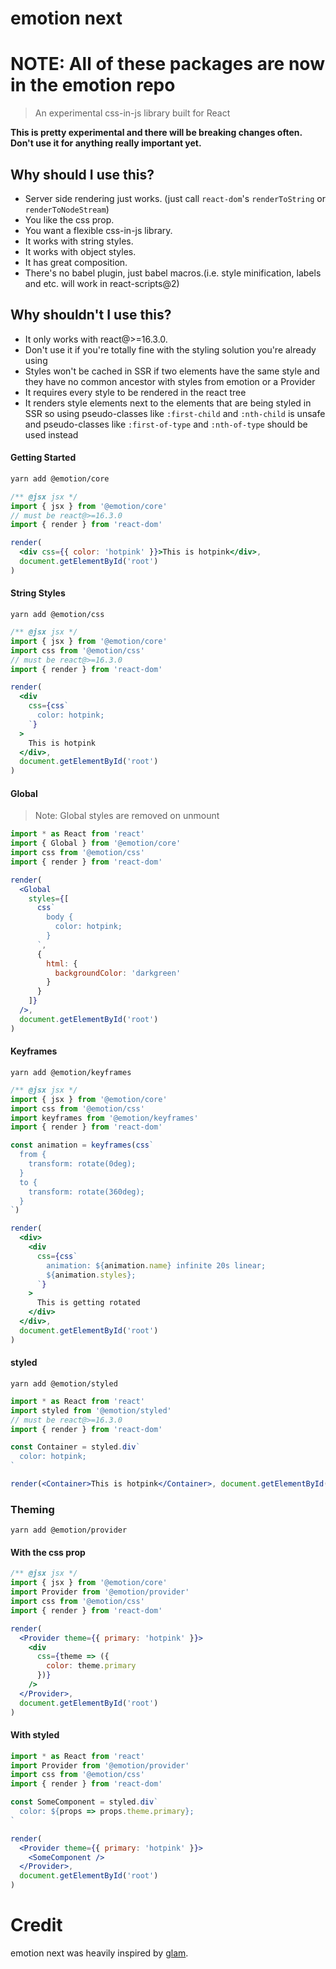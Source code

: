 # emotion next

# NOTE: All of these packages are now in the emotion repo

> An experimental css-in-js library built for React

**This is pretty experimental and there will be breaking changes often. Don't use it for anything really important yet.**

## Why should I use this?

* Server side rendering just works. (just call `react-dom`'s `renderToString` or `renderToNodeStream`)
* You like the css prop.
* You want a flexible css-in-js library.
* It works with string styles.
* It works with object styles.
* It has great composition.
* There's no babel plugin, just babel macros.(i.e. style minification, labels and etc. will work in react-scripts@2)

## Why shouldn't I use this?

* It only works with react@>=16.3.0.
* Don't use it if you're totally fine with the styling solution you're already using
* Styles won't be cached in SSR if two elements have the same style and they have no common ancestor with styles from emotion or a Provider
* It requires every style to be rendered in the react tree
* It renders style elements next to the elements that are being styled in SSR so using pseudo-classes like `:first-child` and `:nth-child` is unsafe and pseudo-classes like `:first-of-type` and `:nth-of-type` should be used instead

#### Getting Started

```bash
yarn add @emotion/core
```

```jsx
/** @jsx jsx */
import { jsx } from '@emotion/core'
// must be react@>=16.3.0
import { render } from 'react-dom'

render(
  <div css={{ color: 'hotpink' }}>This is hotpink</div>,
  document.getElementById('root')
)
```

#### String Styles

```
yarn add @emotion/css
```

```jsx
/** @jsx jsx */
import { jsx } from '@emotion/core'
import css from '@emotion/css'
// must be react@>=16.3.0
import { render } from 'react-dom'

render(
  <div
    css={css`
      color: hotpink;
    `}
  >
    This is hotpink
  </div>,
  document.getElementById('root')
)
```

#### Global

> Note: Global styles are removed on unmount

```jsx
import * as React from 'react'
import { Global } from '@emotion/core'
import css from '@emotion/css'
import { render } from 'react-dom'

render(
  <Global
    styles={[
      css`
        body {
          color: hotpink;
        }
      `,
      {
        html: {
          backgroundColor: 'darkgreen'
        }
      }
    ]}
  />,
  document.getElementById('root')
)
```

#### Keyframes

```
yarn add @emotion/keyframes
```

```jsx
/** @jsx jsx */
import { jsx } from '@emotion/core'
import css from '@emotion/css'
import keyframes from '@emotion/keyframes'
import { render } from 'react-dom'

const animation = keyframes(css`
  from {
    transform: rotate(0deg);
  }
  to {
    transform: rotate(360deg);
  }
`)

render(
  <div>
    <div
      css={css`
        animation: ${animation.name} infinite 20s linear;
        ${animation.styles};
      `}
    >
      This is getting rotated
    </div>
  </div>,
  document.getElementById('root')
)
```

#### styled

```
yarn add @emotion/styled
```

```jsx
import * as React from 'react'
import styled from '@emotion/styled'
// must be react@>=16.3.0
import { render } from 'react-dom'

const Container = styled.div`
  color: hotpink;
`

render(<Container>This is hotpink</Container>, document.getElementById('root'))
```

### Theming

```
yarn add @emotion/provider
```

#### With the css prop

```jsx
/** @jsx jsx */
import { jsx } from '@emotion/core'
import Provider from '@emotion/provider'
import css from '@emotion/css'
import { render } from 'react-dom'

render(
  <Provider theme={{ primary: 'hotpink' }}>
    <div
      css={theme => ({
        color: theme.primary
      })}
    />
  </Provider>,
  document.getElementById('root')
)
```

#### With styled

```jsx
import * as React from 'react'
import Provider from '@emotion/provider'
import css from '@emotion/css'
import { render } from 'react-dom'

const SomeComponent = styled.div`
  color: ${props => props.theme.primary};
`

render(
  <Provider theme={{ primary: 'hotpink' }}>
    <SomeComponent />
  </Provider>,
  document.getElementById('root')
)
```

# Credit

emotion next was heavily inspired by [glam](https://github.com/threepointone/glam).
